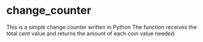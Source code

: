 # change_counter
This is a simple change counter written in Python
The function receives the total cent value and returns the amount of each coin
value needed.
